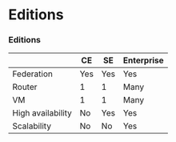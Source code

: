 # Editions

### Editions

|             | CE  | SE  | Enterprise |
| ----------- | --- | --- | ---------- |
| Federation  | Yes | Yes | Yes        |
| Router      | 1   | 1   | Many       |
| VM          | 1   | 1   | Many       |
| High availability          | No  | Yes | Yes        |
| Scalability | No  | No  | Yes        |

